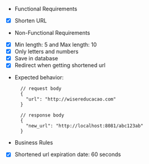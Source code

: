 - Functional Requirements
- [x] Shorten URL

- Non-Functional Requirements
- [x] Min length: 5 and Max length: 10
- [x] Only letters and numbers
- [x] Save in database
- [x] Redirect when getting shortened url

- Expected behavior:

  ```jsonc
    // request body
    {
      "url": "http://wisereducacao.com"
    }

    // response body
    {
      "new_url": "http://localhost:8081/abc123ab"
    }
  ```

- Business Rules
- [x] Shortened url expiration date: 60 seconds
